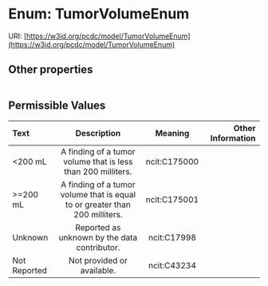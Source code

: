 
# Enum: TumorVolumeEnum




URI: [https://w3id.org/pcdc/model/TumorVolumeEnum](https://w3id.org/pcdc/model/TumorVolumeEnum)


## Other properties

|  |  |  |
| --- | --- | --- |

## Permissible Values

| Text | Description | Meaning | Other Information |
| :--- | :---: | :---: | ---: |
| <200 mL | A finding of a tumor volume that is less than 200 milliters. | ncit:C175000 |  |
| >=200 mL | A finding of a tumor volume that is equal to or greater than 200 milliters. | ncit:C175001 |  |
| Unknown | Reported as unknown by the data contributor. | ncit:C17998 |  |
| Not Reported | Not provided or available. | ncit:C43234 |  |

